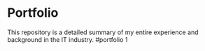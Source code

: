 # Portfolio
This repository is a detailed summary of my entire experience and background in the IT industry. 
#portfolio 1
